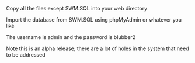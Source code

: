 Copy all the files except SWM.SQL into your web directory

Import the database from SWM.SQL using phpMyAdmin or whatever you like

The username is admin and the password is blubber2

Note this is an alpha release; there are a lot of holes in the system that need to be addressed
